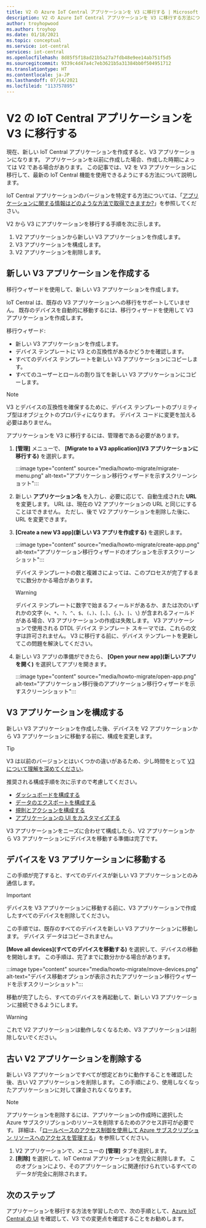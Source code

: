 ```yaml
---
title: V2 の Azure IoT Central アプリケーションを V3 に移行する | Microsoft Docs
description: V2 の Azure IoT Central アプリケーションを V3 に移行する方法について説明します。
author: troyhopwood
ms.author: troyhop
ms.date: 01/18/2021
ms.topic: conceptual
ms.service: iot-central
services: iot-central
ms.openlocfilehash: 8d85f5f18ad21b5a27a7fdb48e9ee14ab751f5d5
ms.sourcegitcommit: 9339c4d47a4c7eb3621b5a31384bb0f504951712
ms.translationtype: HT
ms.contentlocale: ja-JP
ms.lasthandoff: 07/14/2021
ms.locfileid: "113757895"
---
```

# <a name="migrate-your-v2-iot-central-application-to-v3"></a>V2 の IoT Central アプリケーションを V3 に移行する

現在、新しい IoT Central アプリケーションを作成すると、V3 アプリケーションになります。 アプリケーションを以前に作成した場合、作成した時期によっては V2 である場合があります。 この記事では、V2 を V3 アプリケーションに移行して、最新の IoT Central 機能を使用できるようにする方法について説明します。

IoT Central アプリケーションのバージョンを特定する方法については、「[アプリケーションに関する情報はどのような方法で取得できますか?](howto-faq.yml#how-do-i-get-information-about-my-application-)」を参照してください。

V2 から V3 にアプリケーションを移行する手順を次に示します。

1. V2 アプリケーションから新しい V3 アプリケーションを作成します。
1. V3 アプリケーションを構成します。
1. V2 アプリケーションを削除します。

## <a name="create-a-new-v3-application"></a>新しい V3 アプリケーションを作成する

移行ウィザードを使用して、新しい V3 アプリケーションを作成します。

IoT Central は、既存の V3 アプリケーションへの移行をサポートしていません。 既存のデバイスを自動的に移動するには、移行ウィザードを使用して V3 アプリケーションを作成します。

移行ウィザード:

- 新しい V3 アプリケーションを作成します。
- デバイス テンプレートに V3 との互換性があるかどうかを確認します。
- すべてのデバイス テンプレートを新しい V3 アプリケーションにコピーします。
- すべてのユーザーとロールの割り当てを新しい V3 アプリケーションにコピーします。

> [!NOTE]
> V3 とデバイスの互換性を確保するために、デバイス テンプレートのプリミティブ型はオブジェクトのプロパティになります。 デバイス コードに変更を加える必要はありません。

アプリケーションを V3 に移行するには、管理者である必要があります。

1. **[管理]** メニューで、 **[Migrate to a V3 application]\(V3 アプリケーションに移行する\)** を選択します。

    :::image type="content" source="media/howto-migrate/migrate-menu.png" alt-text="アプリケーション移行ウィザードを示すスクリーンショット":::

1. 新しい **アプリケーション名** を入力し、必要に応じて、自動生成された **URL** を変更します。 URL は、現在の V2 アプリケーションの URL と同じにすることはできません。 ただし、後で V2 アプリケーションを削除した後に、URL を変更できます。

1. **[Create a new V3 app]\(新しい V3 アプリを作成する\)** を選択します。

    :::image type="content" source="media/howto-migrate/create-app.png" alt-text="アプリケーション移行ウィザードのオプションを示すスクリーンショット":::

    デバイス テンプレートの数と複雑さによっては、このプロセスが完了するまでに数分かかる場合があります。

    > [!Warning]
    > デバイス テンプレートに数字で始まるフィールドがあるか、または次のいずれかの文字 (`+`、`*`、`?`、`^`、`$`、`(`、`)`、`[`、`]`、`{`、`}`、`|`、`\`) が含まれるフィールドがある場合、V3 アプリケーションの作成は失敗します。 V3 アプリケーションで使用される DTDL デバイス テンプレート スキーマでは、これらの文字は許可されません。 V3 に移行する前に、デバイス テンプレートを更新してこの問題を解決してください。

1. 新しい V3 アプリの準備ができたら、 **[Open your new app]\(新しいアプリを開く\)** を選択してアプリを開きます。

    :::image type="content" source="media/howto-migrate/open-app.png" alt-text="アプリケーション移行後のアプリケーション移行ウィザードを示すスクリーンショット":::

## <a name="configure-the-v3-application"></a>V3 アプリケーションを構成する

新しい V3 アプリケーションを作成した後、デバイスを V2 アプリケーションから V3 アプリケーションに移動する前に、構成を変更します。

> [!TIP]
> V3 は以前のバージョンとはいくつかの違いがあるため、少し時間をとって [V3 について理解を深めてください](overview-iot-central-tour.md#navigate-your-application)。

推奨される構成手順を次に示すので考慮してください。

- [ダッシュボードを構成する](howto-manage-dashboards.md)
- [データのエクスポートを構成する](howto-export-data.md)
- [規則とアクションを構成する](quick-configure-rules.md)
- [アプリケーションの UI をカスタマイズする](howto-customize-ui.md)

V3 アプリケーションをニーズに合わせて構成したら、V2 アプリケーションから V3 アプリケーションにデバイスを移動する準備は完了です。

## <a name="move-your-devices-to-the-v3-application"></a>デバイスを V3 アプリケーションに移動する

この手順が完了すると、すべてのデバイスが新しい V3 アプリケーションとのみ通信します。

> [!IMPORTANT]
> デバイスを V3 アプリケーションに移動する前に、V3 アプリケーションで作成したすべてのデバイスを削除してください。

この手順では、既存のすべてのデバイスを新しい V3 アプリケーションに移動します。 デバイス データはコピーされません。

**[Move all devices]\(すべてのデバイスを移動する\)** を選択して、デバイスの移動を開始します。 この手順は、完了までに数分かかる場合があります。

:::image type="content" source="media/howto-migrate/move-devices.png" alt-text="デバイス移動オプションが表示されたアプリケーション移行ウィザードを示すスクリーンショット":::

移動が完了したら、すべてのデバイスを再起動して、新しい V3 アプリケーションに接続できるようにします。

> [!WARNING]
> これで V2 アプリケーションは動作しなくなるため、V3 アプリケーションは削除しないでください。

## <a name="delete-your-old-v2-application"></a>古い V2 アプリケーションを削除する

新しい V3 アプリケーションですべてが想定どおりに動作することを確認した後、古い V2 アプリケーションを削除します。 この手順により、使用しなくなったアプリケーションに対して課金されなくなります。

> [!Note]
> アプリケーションを削除するには、アプリケーションの作成時に選択した Azure サブスクリプションのリソースを削除するためのアクセス許可が必要です。 詳細は、「[ロールベースのアクセス制御を使用して Azure サブスクリプション リソースへのアクセスを管理する](../../role-based-access-control/role-assignments-portal.md)」を参照してください。

1. V2 アプリケーションで、メニューの **[管理]** タブを選択します。
2. **[削除]** を選択して、IoT Central アプリケーションを完全に削除します。 このオプションにより、そのアプリケーションに関連付けられているすべてのデータが完全に削除されます。

## <a name="next-steps"></a>次のステップ

アプリケーションを移行する方法を学習したので、次の手順として、[Azure IoT Central の UI](overview-iot-central-tour.md) を確認して、V3 での変更点を確認することをお勧めします。